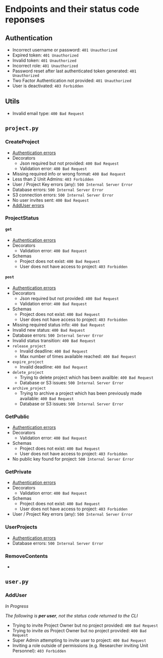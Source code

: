 # Endpoints and their status code reponses

## Authentication

- Incorrect username or password: `401 Unauthorized`
- Expired token: `401 Unauthorized`
- Invalid token: `401 Unauthorized`
- Incorrect role: `401 Unauthorized`
- Password reset after last authenticated token generated: `401 Unauthorized`
- Two Factor Authentication not provided: `401 Unauthorized`
- User is deactivated: `403 Forbidden`

## Utils

- Invalid email type: `400 Bad Request`

## `project.py`

### CreateProject

- [Authentication errors](#authentication)
- Decorators
    - Json required but not provided: `400 Bad Request`
    - Validation error: `400 Bad Request`
- Missing required info or wrong format: `400 Bad Request`
- Less than 2 Unit Admins: `403 Forbidden`
- User / Project Key errors (any): `500 Internal Server Error`
- Database errors: `500 Internal Server Error`
- S3 connection errors: `500 Internal Server Error`
- No user invites sent: `400 Bad Request`
- [AddUser errors](#adduser)

### ProjectStatus

#### `get`

- [Authentication errors](#authentication)
- Decorators
    - Validation error: `400 Bad Request`
- Schemas
    - Project does not exist: `400 Bad Request`
    - User does not have access to project: `403 Forbidden`

#### `post`

- [Authentication errors](#authentication)
- Decorators
    - Json required but not provided: `400 Bad Request`
    - Validation error: `400 Bad Request`
- Schemas
    - Project does not exist: `400 Bad Request`
    - User does not have access to project: `403 Forbidden`
- Missing required status info: `400 Bad Request`
- Invalid new status: `400 Bad Request`
- Database errors: `500 Internal Server Error`
- Invalid status transition: `400 Bad Request`
- `release_project`
    - Invalid deadline: `400 Bad Request`
    - Max number of times available reached: `400 Bad Request`
- `expire_project`
    - Invalid deadline: `400 Bad Request`
- `delete_project`
    - Trying to delete project which has been availble: `400 Bad Request`
    - Database or S3 issues: `500 Internal Server Error`
- `archive_project`
    - Trying to archive a project which has been previously made available: `400 Bad Request`
    - Database or S3 issues: `500 Internal Server Error`

### GetPublic

- [Authentication errors](#authentication)
- Decorators
    - Validation error: `400 Bad Request`
- Schemas
    - Project does not exist: `400 Bad Request`
    - User does not have access to project: `403 Forbidden`
- No public key found for project: `500 Internal Server Error`

### GetPrivate

- [Authentication errors](#authentication)
- Decorators
    - Validation error: `400 Bad Request`
- Schemas
    - Project does not exist: `400 Bad Request`
    - User does not have access to project: `403 Forbidden`
- User / Project Key errors (any): `500 Internal Server Error`

### UserProjects

- [Authentication errors](#authentication)
- Database errors: `500 Internal Server Error`

### RemoveContents

- 

## `user.py`

### AddUser

_In Progress_

_The following is **per user**, not the status code returned to the CLI_

- Trying to invite Project Owner but no project provided: `400 Bad Request`
- Trying to invite _as_ Project Owner but no project provided: `400 Bad Request`
- Super Admin attempting to invite user to project: `400 Bad Request`
- Inviting a role outside of permissions (e.g. Researcher inviting Unit Personnel): `403 Forbidden`

